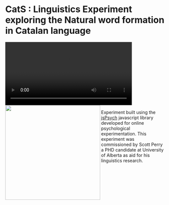 # CatS : Linguistics Experiment exploring the Natural word formation in Catalan language

<video width="400" controls Autoplay=autoplay>
  <source src="D:/screenRecording.mov" type="video/mp4">
</video>
<img src="https://www.jspsych.org/7.2/img/jspsych-logo.jpg" width=300 align="left"></img>
 
Experiment built using the <a href="https://www.jspsych.org/7.2/">jsPsych</a> javascript library developed for online psychological experimentation. This experiment was commissioned by Scott Perry a PHD candidate at University of Alberta as aid for his linguistics research.
